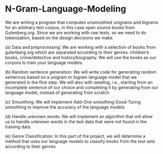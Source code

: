 # N-Gram-Language-Modeling

We are writing a program that computes unsmoothed unigrams and bigrams for an arbitrary text corpus, in this case
open source books from Gutenberg.org. Since we are working with raw texts, so we need to do tokenization, based on 
the design decisions we make.


(a) Data and preprocessing: We are working with a selection of books from gutenberg.org which are separated according
                            to their genres: children’s books, crime/detective and history/biography. We will use the
                            books as our corpora to train your language models.

(b) Random sentence generation: We will write code for generating random sentences based on a unigram or bigram 
                                language model that we generated in the first step. We will also with seeding, 
                                i.e., starting from an incomplete sentence of our choice and completing it by 
                                generating from our language model, instead of generating from scratch
                                
(c) Smoothing: We will implement Add-One smoothing Good-Turing smoothing to improve the accuracy of the language
               models

(d) Handle unknown words: We will implement an algorithm that will allow us to handle unknown words in the test data
                          that were not found in the training data.
                          
(e) Genre Classification: In this part of the project, we will determine a method that uses our language models 
                          to classify books from the test sets according to their genres
                          
